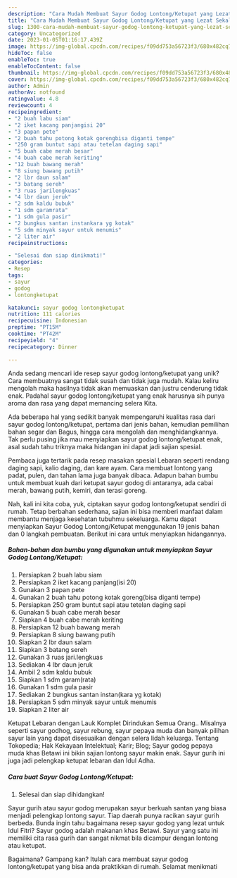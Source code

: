 ```yaml
---
description: "Cara Mudah Membuat Sayur Godog Lontong/Ketupat yang Lezat Sekali"
title: "Cara Mudah Membuat Sayur Godog Lontong/Ketupat yang Lezat Sekali"
slug: 1300-cara-mudah-membuat-sayur-godog-lontong-ketupat-yang-lezat-sekali
category: Uncategorized
date: 2023-01-05T01:16:17.439Z
image: https://img-global.cpcdn.com/recipes/f09dd753a56723f3/680x482cq70/sayur-godog-lontongketupat-foto-resep-utama.jpg
hideToc: false
enableToc: true
enableTocContent: false
thumbnail: https://img-global.cpcdn.com/recipes/f09dd753a56723f3/680x482cq70/sayur-godog-lontongketupat-foto-resep-utama.jpg
cover: https://img-global.cpcdn.com/recipes/f09dd753a56723f3/680x482cq70/sayur-godog-lontongketupat-foto-resep-utama.jpg
author: Admin
authorAv: notfound
ratingvalue: 4.8
reviewcount: 4
recipeingredient:
- "2 buah labu siam"
- "2 iket kacang panjangisi 20"
- "3 papan pete"
- "2 buah tahu potong kotak gorengbisa diganti tempe"
- "250 gram buntut sapi atau tetelan daging sapi"
- "5 buah cabe merah besar"
- "4 buah cabe merah keriting"
- "12 buah bawang merah"
- "8 siung bawang putih"
- "2 lbr daun salam"
- "3 batang sereh"
- "3 ruas jarilengkuas"
- "4 lbr daun jeruk"
- "2 sdm kaldu bubuk"
- "1 sdm garamrata"
- "1 sdm gula pasir"
- "2 bungkus santan instankara yg kotak"
- "5 sdm minyak sayur untuk menumis"
- "2 liter air"
recipeinstructions:

- "Selesai dan siap dinikmati!"
categories:
- Resep
tags:
- sayur
- godog
- lontongketupat

katakunci: sayur godog lontongketupat 
nutrition: 111 calories
recipecuisine: Indonesian
preptime: "PT15M"
cooktime: "PT42M"
recipeyield: "4"
recipecategory: Dinner

---
```





Anda sedang mencari ide resep sayur godog lontong/ketupat yang unik? Cara membuatnya sangat tidak susah dan tidak juga mudah. Kalau keliru mengolah maka hasilnya tidak akan memuaskan dan justru cenderung tidak enak. Padahal sayur godog lontong/ketupat yang enak harusnya sih punya aroma dan rasa yang dapat memancing selera Kita.





Ada beberapa hal yang sedikit banyak mempengaruhi kualitas rasa dari sayur godog lontong/ketupat, pertama dari jenis bahan, kemudian pemilihan bahan segar dan Bagus, hingga cara mengolah dan menghidangkannya. Tak perlu pusing jika mau menyiapkan sayur godog lontong/ketupat enak,      asal sudah tahu triknya maka hidangan ini dapat jadi sajian spesial.














Pembaca juga tertarik pada resep masakan spesial Lebaran seperti rendang daging sapi, kalio daging, dan kare ayam. Cara membuat lontong yang padat, pulen, dan tahan lama juga banyak dibaca. Adapun bahan bumbu untuk membuat kuah dari ketupat sayur godog di antaranya, ada cabai merah, bawang putih, kemiri, dan terasi goreng.






Nah, kali ini kita coba, yuk, ciptakan sayur godog lontong/ketupat sendiri di rumah. Tetap berbahan sederhana, sajian ini bisa memberi manfaat dalam membantu menjaga kesehatan tubuhmu sekeluarga. Kamu dapat menyiapkan Sayur Godog Lontong/Ketupat menggunakan 19 jenis bahan dan 0 langkah pembuatan. Berikut ini cara untuk menyiapkan hidangannya.

<!--inarticleads1-->

##### Bahan-bahan dan bumbu yang digunakan untuk menyiapkan Sayur Godog Lontong/Ketupat:

1. Persiapkan 2 buah labu siam
1. Persiapkan 2 iket kacang panjang(isi 20)
1. Gunakan 3 papan pete
1. Gunakan 2 buah tahu potong kotak goreng(bisa diganti tempe)
1. Persiapkan 250 gram buntut sapi atau tetelan daging sapi
1. Gunakan 5 buah cabe merah besar
1. Siapkan 4 buah cabe merah keriting
1. Persiapkan 12 buah bawang merah
1. Persiapkan 8 siung bawang putih
1. Siapkan 2 lbr daun salam
1. Siapkan 3 batang sereh
1. Gunakan 3 ruas jari.lengkuas
1. Sediakan 4 lbr daun jeruk
1. Ambil 2 sdm kaldu bubuk
1. Siapkan 1 sdm garam(rata)
1. Gunakan 1 sdm gula pasir
1. Sediakan 2 bungkus santan instan(kara yg kotak)
1. Persiapkan 5 sdm minyak sayur untuk menumis
1. Siapkan 2 liter air


Ketupat Lebaran dengan Lauk Komplet Dirindukan Semua Orang.. Misalnya seperti sayur godhog, sayur rebung, sayur pepaya muda dan banyak pilihan sayur lain yang dapat disesuaikan dengan selera lidah keluarga. Tentang Tokopedia; Hak Kekayaan Intelektual; Karir; Blog; Sayur godog pepaya muda khas Betawi ini bikin sajian lontong sayur makin enak. Sayur gurih ini juga jadi pelengkap ketupat lebaran dan Idul Adha. 

<!--inarticleads2-->

##### Cara buat Sayur Godog Lontong/Ketupat:


1. Selesai dan siap dihidangkan!

Sayur gurih atau sayur godog merupakan sayur berkuah santan yang biasa menjadi pelengkap lontong sayur. Tiap daerah punya racikan sayur gurih berbeda. Bunda ingin tahu bagaimana resep sayur godog yang lezat untuk Idul Fitri? Sayur godog adalah makanan khas Betawi. Sayur yang satu ini memiliki cita rasa gurih dan sangat nikmat bila dicampur dengan lontong atau ketupat. 

Bagaimana? Gampang kan? Itulah cara membuat sayur godog lontong/ketupat yang bisa anda praktikkan di rumah. Selamat menikmati
